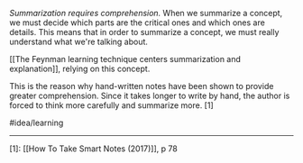 *Summarization requires comprehension.* When we summarize a concept, we must decide which parts are the critical ones and which ones are details. This means that in order to summarize a concept, we must really understand what we're talking about. 

[[The Feynman learning technique centers summarization and explanation]], relying on this concept.

This is the reason why hand-written notes have been shown to provide greater comprehension. Since it takes longer to write by hand, the author is forced to think more carefully and summarize more. [1]

#idea/learning 

---
[1]: [[How To Take Smart Notes (2017)]], p 78